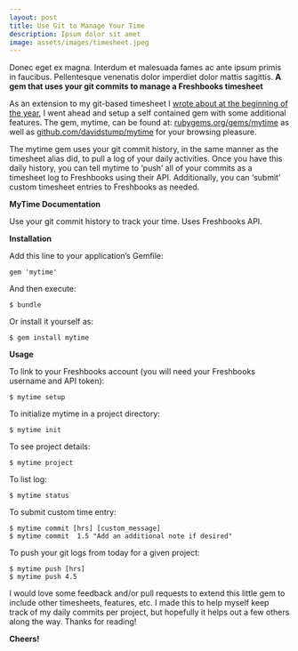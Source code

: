 ```yaml
---
layout: post
title: Use Git to Manage Your Time
description: Ipsum dolor sit amet
image: assets/images/timesheet.jpeg
---
```


Donec eget ex magna. Interdum et malesuada fames ac ante ipsum primis in faucibus. Pellentesque venenatis dolor imperdiet dolor mattis sagittis.
**A gem that uses your git commits to manage a Freshbooks timesheet**

As an extension to my git-based timesheet I [wrote about at the beginning of the year](http://davidstump.net/blog/2012/12/31/add-a-simple-git-timesheet/), I went ahead and setup a self contained gem with some additional features. The gem, mytime, can be found at: [rubygems.org/gems/mytime](http://rubygems.org/gems/mytime) as well as [github.com/davidstump/mytime](https://github.com/davidstump/mytime) for your browsing pleasure.

The mytime gem uses your git commit history, in the same manner as the timesheet alias did, to pull a log of your daily activities. Once you have this daily history, you can tell mytime to ‘push’ all of your commits as a timesheet log to Freshbooks using their API. Additionally, you can ‘submit’ custom timesheet entries to Freshbooks as needed.

**MyTime Documentation**

Use your git commit history to track your time. Uses Freshbooks API.

**Installation**

Add this line to your application’s Gemfile:

    gem 'mytime'

And then execute:

    $ bundle

Or install it yourself as:

    $ gem install mytime

**Usage**

To link to your Freshbooks account (you will need your Freshbooks username and API token):

    $ mytime setup

To initialize mytime in a project directory:

    $ mytime init

To see project details:

    $ mytime project

To list log:

    $ mytime status

To submit custom time entry:

    $ mytime commit [hrs] [custom_message]
    $ mytime commit  1.5 "Add an additional note if desired"

To push your git logs from today for a given project:

    $ mytime push [hrs]
    $ mytime push 4.5

I would love some feedback and/or pull requests to extend this little gem to include other timesheets, features, etc. I made this to help myself keep track of my daily commits per project, but hopefully it helps out a few others along the way. Thanks for reading!

**Cheers!**
